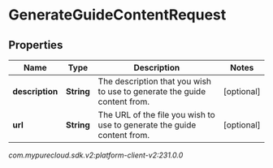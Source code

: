 # GenerateGuideContentRequest


## Properties

| Name | Type | Description | Notes |
| ------------ | ------------- | ------------- | ------------- |
| **description** | **String** | The description that you wish to use to generate the guide content from. |  [optional] |
| **url** | **String** | The URL of the file you wish to use to generate the guide content from. |  [optional] |




_com.mypurecloud.sdk.v2:platform-client-v2:231.0.0_
